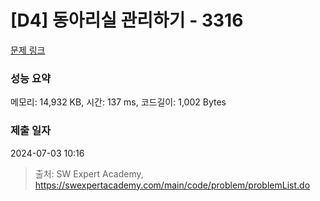 # [D4] 동아리실 관리하기 - 3316 

[문제 링크](https://swexpertacademy.com/main/code/problem/problemDetail.do?contestProbId=AWBnFuhqxE8DFAWr) 

### 성능 요약

메모리: 14,932 KB, 시간: 137 ms, 코드길이: 1,002 Bytes

### 제출 일자

2024-07-03 10:16



> 출처: SW Expert Academy, https://swexpertacademy.com/main/code/problem/problemList.do